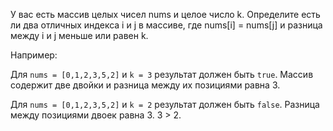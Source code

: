 У вас есть массив целых чисел nums и целое число k. Определите есть ли два отличных индекса i и j в массиве, где nums[i] = nums[j] и разница между i и j меньше или равен k. 

Например:

Для `nums = [0,1,2,3,5,2]` и `k = 3` результат должен быть `true`.
Массив содержит две двойки и разница между их позициями равна 3.

Для `nums = [0,1,2,3,5,2]` и `k = 2` результат должен быть `false`.
Разница между позициями двоек равна 3. 3 > 2.